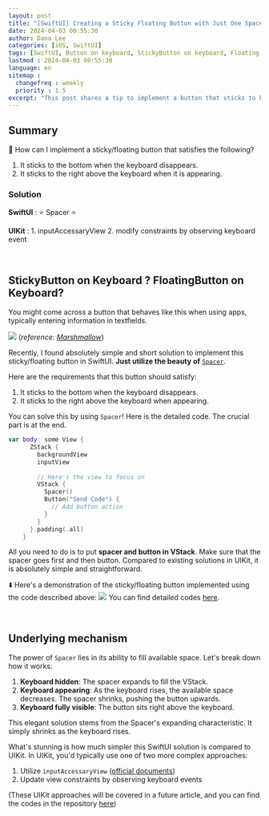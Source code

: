 ```yaml
---
layout: post
title: "[SwiftUI] Creating a Sticky Floating Button with Just One Spacer"
date: 2024-04-03 00:55:30
author: Dana Lee
categories: [iOS, SwiftUI]
tags: [SwiftUI, Button on keyboard, StickyButton on keyboard, Floating button on keboard]
lastmod : 2024-04-03 00:55:30
language: en
sitemap :
  changefreq : weekly
  priority : 1.5
excerpt: "This post shares a tip to implement a button that sticks to keyboard when the keyboard appears and disappears."
---
```


## Summary
🤔 How can I implement a sticky/floating button that satisfies the following?
1. It sticks to the bottom when the keyboard disappears.
2. It sticks to the right above the keyboard when it is appearing.

### Solution
**SwiftUI** : ⭐️ Spacer ⭐️ 

**UIKit** : 1. inputAccessaryView 2. modify constraints by observing keyboard event

&nbsp;

## StickyButton on Keyboard ? FloatingButton on Keyboard?

You might come across a button that behaves like this when using apps, typically entering information in textfields. 

![]({{site.url}}/assets/post-image/sticky-button-1.png)
(*reference: [Marshmallow](https://www.marshmallow.com/)*)

Recently, I found absolutely simple and short solution to implement this sticky/floating button in SwiftUI. **Just utilize the beauty of** [`Spacer`](https://developer.apple.com/documentation/swiftui/spacer). 

Here are the requirements that this button should satisfy:
1. It sticks to the bottom when the keyboard disappears.
2. It sticks to the right above the keyboard when appearing.

You can solve this by using `Spacer`!
Here is the detailed code. The crucial part is at the end. 

```swift
var body: some View {
      ZStack {
        backgroundView
        inputView
        
        // Here's the view to focus on
        VStack {
          Spacer()
          Button("Send Code") {
            // Add button action
          }
        }
      }.padding(.all)
    }

```

All you need to do is to put **spacer and button in VStack**. Make sure that the spacer goes first and then button. Compared to existing solutions in UIKit, it is absolutely simple and straightforward.

⬇️ Here's a demonstration of the sticky/floating button implemented using the code described above:
![]({{site.url}}/assets/post-image/sticky-button-2.gif)
You can find detailed codes [here](https://github.com/daheenallwhite/KeyboardStickyButton/blob/main/StickyButton/StickyButton/SwiftUIStickyButton.swift). 

&nbsp;

## Underlying mechanism

The power of `Spacer` lies in its ability to fill available space. Let's break down how it works:

1. **Keyboard hidden**: The spacer expands to fill the VStack.
2. **Keyboard appearing**: As the keyboard rises, the available space decreases. The spacer shrinks, pushing the button upwards.
3. **Keyboard fully visible**: The button sits right above the keyboard.

This elegant solution stems from the Spacer's expanding characteristic. It simply shrinks as the keyboard rises.

What's stunning is how much simpler this SwiftUI solution is compared to UIKit. In UIKit, you'd typically use one of two more complex approaches:

1. Utilize `inputAccessaryView` ([official documents](https://developer.apple.com/documentation/uikit/uiresponder/1621119-inputaccessoryview))
2. Update view constraints by observing keyboard events

(These UIKit approaches will be covered in a future article, and you can find the codes in the repository [here](https://github.com/daheenallwhite/KeyboardStickyButton))